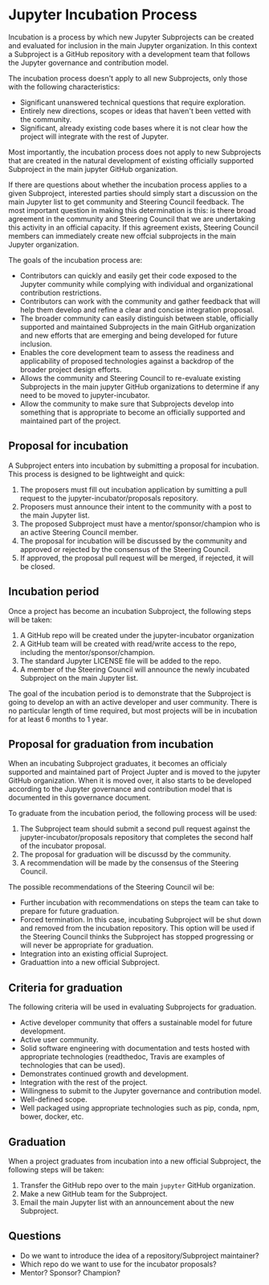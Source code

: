 # Jupyter Incubation Process

Incubation is a process by which new Jupyter Subprojects can be created and evaluated for
inclusion in the main Jupyter organization. In this context a Subproject is a GitHub
repository with a development team that follows the Jupyter governance and contribution model.

The incubation process doesn't apply to all new Subprojects, only those with the following
characteristics:

* Significant unanswered technical questions that require exploration.
* Entirely new directions, scopes or ideas that haven't been vetted with the community.
* Significant, already existing code bases where it is not clear how the project will
  integrate with the rest of Jupyter.
 
Most importantly, the incubation process does not apply to new Subprojects that are
created in the natural development of existing officially supported Subproject in the
main jupyter GitHub organization.

If there are questions about whether the incubation process applies to a given Subproject,
interested parties should simply start a discussion on the main Jupyter list to get community
and Steering Council feedback. The most important question in making this determination is
this: is there broad agreement in the community and Steering Council that we are undertaking
this activity in an official capacity. If this agreement exists, Steering Council members can
immediately create new offcial subprojects in the main Jupyter organization.

The goals of the incubation process are:

* Contributors can quickly and easily get their code exposed to the Jupyter community while
  complying with individual and organizational contribution restrictions.
* Contributors can work with the community and gather feedback that will help them develop and
  refine a clear and concise integration proposal.
* The broader community can easily distinguish between stable, officially supported
  and maintained Subprojects in the main GitHub organization and new efforts that are
  emerging and being developed for future inclusion.
* Enables the core development team to assess the readiness and applicability of proposed
  technologies against a backdrop of the broader project design efforts.
* Allows the community and Steering Council to re-evaluate existing Subprojects in the main
  jupyter GitHub organizations to determine if any need to be moved to jupyter-incubator.
* Allow the community to make sure that Subprojects develop into something that is
  appropriate to become an officially supported and maintained part of the project.


## Proposal for incubation

A Subproject enters into incubation by submitting a proposal for incubation. This process is
designed to be lightweight and quick:

1. The proposers must fill out incubation application by sumitting a pull request to the
   jupyter-incubator/proposals repository.
2. Proposers must announce their intent to the community with a post to the main Jupyter
   list.
2. The proposed Subproject must have a mentor/sponsor/champion who is an active Steering
   Council member.
3. The proposal for incubation will be discussed by the community and approved or rejected by
   the consensus of the Steering Council.
4. If approved, the proposal pull request will be merged, if rejected, it will be closed.


## Incubation period

Once a project has become an incubation Subproject, the following steps will be taken:

1. A GitHub repo will be created under the jupyter-incubator organization
2. A GitHub team will be created with read/write access to the repo, including the
   mentor/sponsor/champion.
3. The standard Jupyter LICENSE file will be added to the repo.
4. A member of the Steering Council will announce the newly incubated Subproject on the
   main Jupyter list.

The goal of the incubation period is to demonstrate that the Subproject is going to develop an
with an active developer and user community. There is no particular length of time required,
but most projects will be in incubation for at least 6 months to 1 year.

## Proposal for graduation from incubation

When an incubating Subproject graduates, it becomes an officialy supported and maintained part
of Project Jupter and is moved to the jupyter GitHub organization. When it is moved over, it
also starts to be developed according to the Jupyter governance and contribution model that is
documented in this governance document.

To graduate from the incubation period, the following process will be used:

1. The Subproject team should submit a second pull request against the
   jupyter-incubator/proposals repository that completes the second half of the incubator
   proposal.
2. The proposal for graduation will be discussd by the community.
3. A recommendation will be made by the consensus of the Steering Council.

The possible recommendations of the Steering Council wil be:

* Further incubation with recommendations on steps the team can take to prepare for future
  graduation.
* Forced termination. In this case, incubating Subproject will be shut down and removed
  from the incubation repository. This option will be used if the Steering Council thinks
  the Subproject has stopped progressing or will never be appropriate for graduation.
* Integration into an existing official Suproject.
* Graduattion into a new official Subproject.

## Criteria for graduation

The following criteria will be used in evaluating Subprojects for graduation.

* Active developer community that offers a sustainable model for future development.
* Active user community.
* Solid software engineering with documentation and tests hosted with appropriate
  technologies (readthedoc, Travis are examples of technologies that can be used).
* Demonstrates continued growth and development.
* Integration with the rest of the project.
* Willingness to submit to the Jupyter governance and contribution model.
* Well-defined scope.
* Well packaged using appropriate technologies such as pip, conda, npm, bower, docker, etc.

## Graduation

When a project graduates from incubation into a new official Subproject, the following steps
will be taken:

1. Transfer the GitHub repo over to the main `jupyter` GitHub organization.
2. Make a new GitHub team for the Subproject.
3. Email the main Jupyter list with an announcement about the new Subproject.

## Questions

* Do we want to introduce the idea of a repository/Subproject maintainer?
* Which repo do we want to use for the incubator proposals?
* Mentor? Sponsor? Champion?



